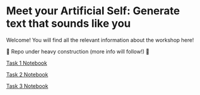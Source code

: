 # Meet your Artificial Self: Generate text that sounds like you
Welcome! You will find all the relevant information about the workshop here!

:construction: Repo under heavy construction (more info will follow!) :construction:

[Task 1 Notebook](https://colab.research.google.com/drive/1lk9iZnD5mkAf29FCN3QmcSssFDrWjE8W)

[Task 2 Notebook](https://colab.research.google.com/drive/1iHcQ8_K0cfRE3v8QX6FMKAzdSSGtf5IX)

[Task 3 Notebook](https://colab.research.google.com/drive/1XYNef9zcHhTjt6kM6ydL9oXTshoRknIV)
